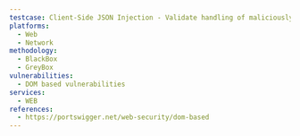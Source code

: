 ```yaml
---
testcase: Client-Side JSON Injection - Validate handling of maliciously crafted JSON payloads for unsanctioned property overwrites or execution. Web (HTTP/HTTPS) service
platforms: 
  - Web
  - Network
methodology: 
  - BlackBox
  - GreyBox
vulnerabilities:
  - DOM based vulnerabilities
services:
  - WEB
references:
  - https://portswigger.net/web-security/dom-based
---
```

